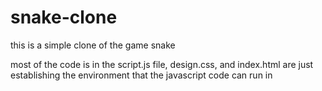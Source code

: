 # snake-clone
this is a simple clone of the game snake

most of the code is in the script.js file, design.css, and index.html are just establishing the environment that the javascript code can run in
